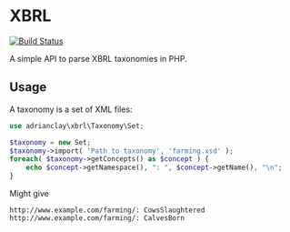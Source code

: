 XBRL
====

[![Build Status](https://travis-ci.org/adrianclay/xbrl.svg?branch=master)](https://travis-ci.org/adrianclay/xbrl)

A simple API to parse XBRL taxonomies in PHP.

Usage
-----

A taxonomy is a set of XML files:

```php
use adrianclay\xbrl\Taxonomy\Set;

$taxonomy = new Set;
$taxonomy->import( 'Path to taxonomy', 'farming.xsd' );
foreach( $taxonomy->getConcepts() as $concept ) {
    echo $concept->getNamespace(), ": ", $concept->getName(), "\n";
}
```

Might give

    http://www.example.com/farming/: CowsSlaughtered
    http://www.example.com/farming/: CalvesBorn